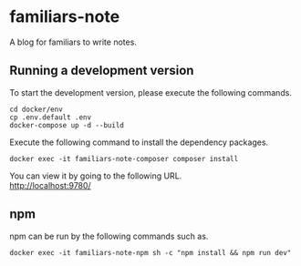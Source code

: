 # familiars-note
A blog for familiars to write notes.

## Running a development version
To start the development version, please execute the following commands.
```
cd docker/env
cp .env.default .env
docker-compose up -d --build
```

Execute the following command to install the dependency packages.

```
docker exec -it familiars-note-composer composer install
```

You can view it by going to the following URL.  
[http://localhost:9780/](http://localhost:9780/)

## npm
npm can be run by the following commands such as.
```
docker exec -it familiars-note-npm sh -c "npm install && npm run dev"
```
